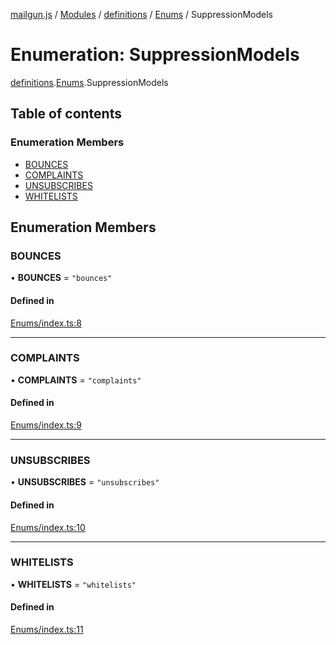 [mailgun.js](../README.md) / [Modules](../modules.md) / [definitions](../modules/definitions.md) / [Enums](../modules/definitions.Enums.md) / SuppressionModels

# Enumeration: SuppressionModels

[definitions](../modules/definitions.md).[Enums](../modules/definitions.Enums.md).SuppressionModels

## Table of contents

### Enumeration Members

- [BOUNCES](definitions.Enums.SuppressionModels.md#bounces)
- [COMPLAINTS](definitions.Enums.SuppressionModels.md#complaints)
- [UNSUBSCRIBES](definitions.Enums.SuppressionModels.md#unsubscribes)
- [WHITELISTS](definitions.Enums.SuppressionModels.md#whitelists)

## Enumeration Members

### BOUNCES

• **BOUNCES** = ``"bounces"``

#### Defined in

[Enums/index.ts:8](https://github.com/mailgun/mailgun.js/blob/aa3958c/lib/Enums/index.ts#L8)

___

### COMPLAINTS

• **COMPLAINTS** = ``"complaints"``

#### Defined in

[Enums/index.ts:9](https://github.com/mailgun/mailgun.js/blob/aa3958c/lib/Enums/index.ts#L9)

___

### UNSUBSCRIBES

• **UNSUBSCRIBES** = ``"unsubscribes"``

#### Defined in

[Enums/index.ts:10](https://github.com/mailgun/mailgun.js/blob/aa3958c/lib/Enums/index.ts#L10)

___

### WHITELISTS

• **WHITELISTS** = ``"whitelists"``

#### Defined in

[Enums/index.ts:11](https://github.com/mailgun/mailgun.js/blob/aa3958c/lib/Enums/index.ts#L11)
